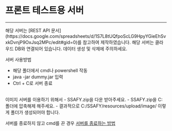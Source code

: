 <H1>프론트 테스트용 서버</H1>
<HR>
해당 서버는 [REST API 문서](https://docs.google.com/spreadsheets/d/1S7L8tUQfpoScLG9HpyYGieEhSvxkDvnjP9OxJsq2MPc/edit#gid=0)를 참고하여 제작하였습니다.
해당 서버는 클라우드 DB와 연결되어 있습니다.
데이터 생성 및 삭제에 주의하세요.

서버 사용방법
- 해당 폴더에서 cmd나 powershell 작동
- java -jar dummy.jar 입력
- Ctrl + C로 서버 종료
<br>
이미지 서버를 이용하기 위해서
- SSAFY.zip을 다운 받아주세요.
- SSAFY.zip을 C:폴더에 압축해제 해주세요.
- 결과적으로 C:/SSAFY/resources/upload/image/ 이렇게 폴더가 생성되어야 합니다.



서버를 종료하지 않고 cmd를 끈 경우
[서버를 종료하는 방법](https://ianean.blogspot.com/2021/04/port-netstat-kill.html)
